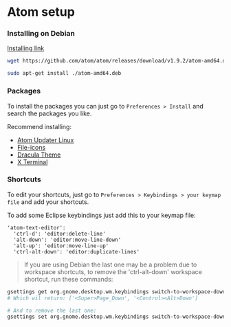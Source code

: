 # Atom setup

### Installing on Debian

[Installing link](https://flight-manual.atom.io/getting-started/sections/installing-atom/#debian-and-ubuntu-debapt)

```sh
wget https://github.com/atom/atom/releases/download/v1.9.2/atom-amd64.deb

sudo apt-get install ./atom-amd64.deb
```


### Packages

To install the packages you can just go to `Preferences > Install` and search the packages you like.

Recommend installing:
- [Atom Updater Linux](https://atom.io/packages/atom-updater-linux)
- [File-icons](https://atom.io/packages/file-icons)
- [Dracula Theme](https://draculatheme.com/atom/)
- [X Terminal](https://atom.io/packages/x-terminal)

### Shortcuts

To edit your shortcuts, just go to `Preferences > Keybindings > your keymap file` and add your shortcuts.

To add some Eclipse keybindings just add this to your keymap file:

```
'atom-text-editor':
  'ctrl-d': 'editor:delete-line'
  'alt-down': 'editor:move-line-down'
  'alt-up': 'editor:move-line-up'
  'ctrl-alt-down': 'editor:duplicate-lines'
```

> If you are using Debian the last one may be a problem due to workspace shortcuts, to remove the 'ctrl-alt-down' workspace shortcut, run these commands:

```sh
gsettings get org.gnome.desktop.wm.keybindings switch-to-workspace-down
# Which wil return: ['<Super>Page_Down', '<Control><Alt>Down']

# And to remove the last one:
gsettings set org.gnome.desktop.wm.keybindings switch-to-workspace-down "['<Super>Page_Down']"
```
